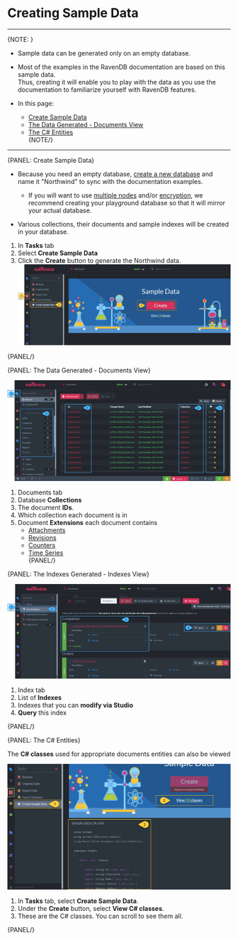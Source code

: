 ﻿# Creating Sample Data
---

{NOTE: }

* Sample data can be generated only on an empty database.  

* Most of the examples in the RavenDB documentation are based on this sample data.  
  Thus, creating it will enable you to play with the data as you use the documentation to familiarize yourself with RavenDB features.  

* In this page:  
  * [Create Sample Data](../../../studio/database/tasks/create-sample-data#create-sample-data)  
  * [The Data Generated - Documents View](../../../studio/database/tasks/create-sample-data#the-data-generated---documents-view)  
  * [The C# Entities](../../../studio/database/tasks/create-sample-data#the-c#-entities)  
{NOTE/}

---

{PANEL: Create Sample Data}

* Because you need an empty database, [create a new database](../../../studio/server/databases/create-new-database/general-flow) and name it "Northwind" to sync with the documentation examples.  
    * If you will want to use [multiple nodes](../../../studio/server/databases/create-new-database/general-flow#3.-configure-replication) and/or [encryption](../../../studio/server/databases/create-new-database/encrypted), we recommend creating your playground database so that it will mirror your actual database.  

* Various collections, their documents and sample indexes will be created in your database.  

1. In **Tasks** tab  
2. Select **Create Sample Data**  
3. Click the **Create** button to generate the Northwind data.  
    ![Figure 1. Create Sample Data](images/Create-Sample-Data.png "Create Sample Data")

{PANEL/}

{PANEL: The Data Generated - Documents View}

![Figure 2. Documents View](images/Northwind-Documents-View.png "Documents View")

1. Documents tab  
2. Database **Collections**  
3. The document **IDs**.  
4. Which collection each document is in  
5. Document **Extensions** each document contains  
    * [Attachments](../../../document-extensions/attachments/what-are-attachments)
    * [Revisions](../../../server/extensions/revisions)
    * [Counters](../../../document-extensions/counters/overview)  
    * [Time Series](../../../document-extensions/timeseries/overview)  
{PANEL/}

{PANEL: The Indexes Generated - Indexes View} 
    
![Figure 3. Indexes View](images/Northwind-Indexes-View.png "Indexes View")

1. Index tab  
2. List of **Indexes**  
3. Indexes that you can **modify via Studio**  
4. **Query** this index  


{PANEL/}

{PANEL: The C# Entities}

The **C# classes** used for appropriate documents entities can also be viewed  


 ![Figure 4. The C# classes](images/View-CS-Classes.png "C# Classes")

  1. In **Tasks** tab, select **Create Sample Data**.  
  2. Under the **Create** button, select **View C# classes**.
  3. These are the C# classes. You can scroll to see them all.  

{PANEL/}
